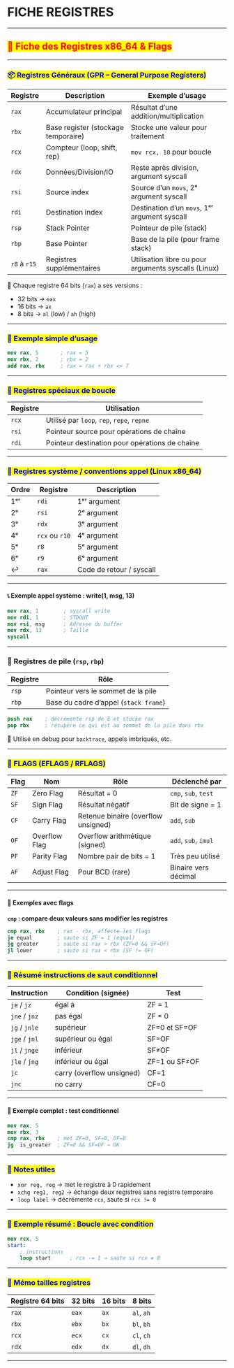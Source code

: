 # FICHE REGISTRES

***

## <mark style="color:red;">🧠 Fiche des Registres x86\_64 & Flags</mark>

***

### <mark style="color:blue;">📦 Registres Généraux (GPR – General Purpose Registers)</mark>

<table data-full-width="true"><thead><tr><th>Registre</th><th>Description</th><th>Exemple d’usage</th></tr></thead><tbody><tr><td><code>rax</code></td><td>Accumulateur principal</td><td>Résultat d’une addition/multiplication</td></tr><tr><td><code>rbx</code></td><td>Base register (stockage temporaire)</td><td>Stocke une valeur pour traitement</td></tr><tr><td><code>rcx</code></td><td>Compteur (loop, shift, rep)</td><td><code>mov rcx, 10</code> pour boucle</td></tr><tr><td><code>rdx</code></td><td>Données/Division/IO</td><td>Reste après division, argument syscall</td></tr><tr><td><code>rsi</code></td><td>Source index</td><td>Source d’un <code>movs</code>, 2ᵉ argument syscall</td></tr><tr><td><code>rdi</code></td><td>Destination index</td><td>Destination d’un <code>movs</code>, 1ᵉʳ argument syscall</td></tr><tr><td><code>rsp</code></td><td>Stack Pointer</td><td>Pointeur de pile (stack)</td></tr><tr><td><code>rbp</code></td><td>Base Pointer</td><td>Base de la pile (pour frame stack)</td></tr><tr><td><code>r8</code> à <code>r15</code></td><td>Registres supplémentaires</td><td>Utilisation libre ou pour arguments syscalls (Linux)</td></tr></tbody></table>

🧠 Chaque registre 64 bits (`rax`) a ses versions :

* 32 bits → `eax`
* 16 bits → `ax`
* 8 bits → `al` (low) / `ah` (high)

***

### <mark style="color:blue;">🧪 Exemple simple d’usage</mark>

```nasm
mov rax, 5       ; rax = 5
mov rbx, 2       ; rbx = 2
add rax, rbx     ; rax = rax + rbx => 7
```

***

### <mark style="color:blue;">🔁 Registres spéciaux de boucle</mark>

| Registre | Utilisation                                    |
| -------- | ---------------------------------------------- |
| `rcx`    | Utilisé par `loop`, `rep`, `repe`, `repne`     |
| `rsi`    | Pointeur source pour opérations de chaîne      |
| `rdi`    | Pointeur destination pour opérations de chaîne |

***

### <mark style="color:blue;">📡 Registres système / conventions appel (Linux x86\_64)</mark>

| Ordre | Registre       | Description              |
| ----- | -------------- | ------------------------ |
| 1ᵉʳ   | `rdi`          | 1ᵉʳ argument             |
| 2ᵉ    | `rsi`          | 2ᵉ argument              |
| 3ᵉ    | `rdx`          | 3ᵉ argument              |
| 4ᵉ    | `rcx` ou `r10` | 4ᵉ argument              |
| 5ᵉ    | `r8`           | 5ᵉ argument              |
| 6ᵉ    | `r9`           | 6ᵉ argument              |
| ↩     | `rax`          | Code de retour / syscall |

***

#### 📞 Exemple appel système : write(1, msg, 13)

```nasm
mov rax, 1        ; syscall write
mov rdi, 1        ; STDOUT
mov rsi, msg      ; Adresse du buffer
mov rdx, 13       ; Taille
syscall
```

***

### 🧯 Registres de pile (`rsp`, `rbp`)

| Registre | Rôle                                  |
| -------- | ------------------------------------- |
| `rsp`    | Pointeur vers le sommet de la pile    |
| `rbp`    | Base du cadre d’appel (`stack frame`) |

```nasm
push rax    ; décrémente rsp de 8 et stocke rax
pop rbx     ; récupère ce qui est au sommet de la pile dans rbx
```

🧠 Utilisé en debug pour `backtrace`, appels imbriqués, etc.

***

### <mark style="color:blue;">🧨 FLAGS (EFLAGS / RFLAGS)</mark>

| Flag | Nom           | Rôle                                | Déclenché par        |
| ---- | ------------- | ----------------------------------- | -------------------- |
| `ZF` | Zero Flag     | Résultat = 0                        | `cmp`, `sub`, `test` |
| `SF` | Sign Flag     | Résultat négatif                    | Bit de signe = 1     |
| `CF` | Carry Flag    | Retenue binaire (overflow unsigned) | `add`, `sub`         |
| `OF` | Overflow Flag | Overflow arithmétique (signed)      | `add`, `sub`, `imul` |
| `PF` | Parity Flag   | Nombre pair de bits = 1             | Très peu utilisé     |
| `AF` | Adjust Flag   | Pour BCD (rare)                     | Binaire vers décimal |

***

#### 🧪 Exemples avec flags

**`cmp` : compare deux valeurs sans modifier les registres**

```nasm
cmp rax, rbx    ; rax - rbx, affecte les flags
je equal        ; saute si ZF = 1 (equal)
jg greater      ; saute si rax > rbx (ZF=0 && SF=OF)
jl lower        ; saute si rax < rbx (SF != OF)
```

***

### <mark style="color:blue;">🔁 Résumé instructions de saut conditionnel</mark>

| Instruction   | Condition (signée)        | Test          |
| ------------- | ------------------------- | ------------- |
| `je` / `jz`   | égal à                    | ZF = 1        |
| `jne` / `jnz` | pas égal                  | ZF = 0        |
| `jg` / `jnle` | supérieur                 | ZF=0 et SF=OF |
| `jge` / `jnl` | supérieur ou égal         | SF=OF         |
| `jl` / `jnge` | inférieur                 | SF≠OF         |
| `jle` / `jng` | inférieur ou égal         | ZF=1 ou SF≠OF |
| `jc`          | carry (overflow unsigned) | CF=1          |
| `jnc`         | no carry                  | CF=0          |

***

#### 🧪 Exemple complet : test conditionnel

```nasm
mov rax, 5
mov rbx, 3
cmp rax, rbx    ; met ZF=0, SF=0, OF=0
jg  is_greater  ; ZF=0 && SF=OF → OK
```

***

### <mark style="color:blue;">🧠 Notes utiles</mark>

* `xor reg, reg` → met le registre à 0 rapidement
* `xchg reg1, reg2` → échange deux registres sans registre temporaire
* `loop label` → décrémente `rcx`, saute si `rcx != 0`

***

### <mark style="color:blue;">📍 Exemple résumé : Boucle avec condition</mark>

```nasm
mov rcx, 5
start:
    ; instructions
    loop start      ; rcx -= 1 → saute si rcx ≠ 0
```

***

### <mark style="color:blue;">🧮 Mémo tailles registres</mark>

| Registre 64 bits | 32 bits | 16 bits | 8 bits     |
| ---------------- | ------- | ------- | ---------- |
| `rax`            | `eax`   | `ax`    | `al`, `ah` |
| `rbx`            | `ebx`   | `bx`    | `bl`, `bh` |
| `rcx`            | `ecx`   | `cx`    | `cl`, `ch` |
| `rdx`            | `edx`   | `dx`    | `dl`, `dh` |

***
